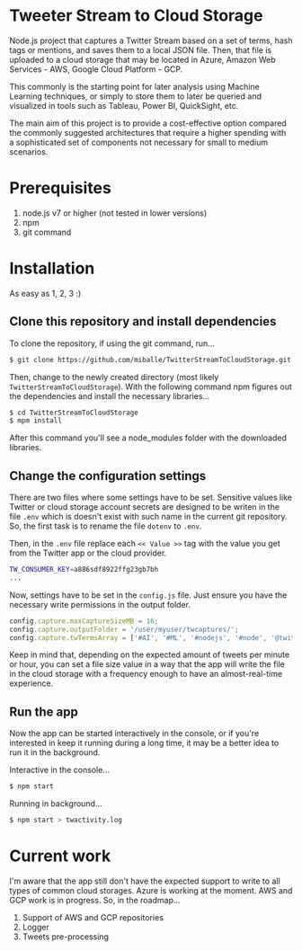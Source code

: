 # Tweeter Stream to Cloud Storage
Node.js project that captures a Twitter Stream based on a set of terms, hash tags or mentions, and saves them to a local JSON file. Then, that file is uploaded to a cloud storage that may be located in Azure, Amazon Web Services - AWS, Google Cloud Platform - GCP.

This commonly is the starting point for later analysis using Machine Learning techniques, or simply to store them to later be queried and visualized in tools such as Tableau, Power BI, QuickSight, etc.

The main aim of this project is to provide a cost-effective option compared the commonly suggested architectures that require a higher spending with a sophisticated set of components not necessary for small to medium scenarios. 

# Prerequisites
1. node.js v7 or higher (not tested in lower versions)
2. npm
3. git command

# Installation
As easy as 1, 2, 3 :)

## Clone this repository and install dependencies
To clone the repository, if using the git command, run...

```zsh
$ git clone https://github.com/miballe/TwitterStreamToCloudStorage.git
```

Then, change to the newly created directory (most likely `TwitterStreamToCloudStorage`). With the following command npm figures out the dependencies and install the necessary libraries...

```zsh
$ cd TwitterStreamToCloudStorage
$ mpm install
```

After this command you'll see a node_modules folder with the downloaded libraries.

## Change the configuration settings
There are two files where some settings have to be set. Sensitive values like Twitter or cloud storage account secrets are designed to be writen in the file `.env` which is doesn't exist with such name in the current git repository. So, the first task is to rename the file `dotenv` to `.env`.

Then, in the `.env` file replace each `<< Value >>` tag with the value you get from the Twitter app or the cloud provider.

```zsh
TW_CONSUMER_KEY=a886sdf8922ffg23gb7bh
...
```

Now, settings have to be set in the `config.js` file. Just ensure you have the necessary write permissions in the output folder. 

```js
config.capture.maxCaptureSizeMB = 16;
config.capture.outputFolder = '/user/myuser/twcaptures/';
config.capture.twTermsArray = ['#AI', '#ML', '#nodejs', '#node', '@twitter'];
```

Keep in mind that, depending on the expected amount of tweets per minute or hour, you can set a file size value in a way that the app will write the file in the cloud storage with a frequency enough to have an almost-real-time experience.

## Run the app
Now the app can be started interactively in the console, or if you're interested in keep it running during a long time, it may be a better idea to run it in the background.

Interactive in the console...
```zsh
$ npm start
```

Running in background...
```zsh
$ npm start > twactivity.log
```

# Current work
I'm aware that the app still don't have the expected support to write to all types of common cloud storages. Azure is working at the moment. AWS and GCP work is in progress. So, in the roadmap...
1. Support of AWS and GCP repositories
2. Logger
3. Tweets pre-processing


